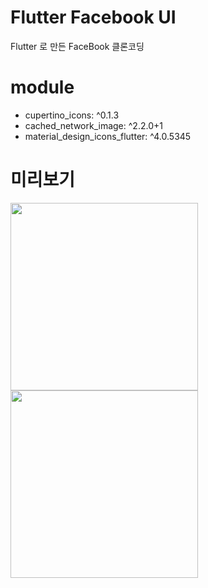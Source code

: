 # Flutter Facebook UI

Flutter 로 만든 FaceBook 클론코딩


# module

- cupertino_icons: ^0.1.3
- cached_network_image: ^2.2.0+1
- material_design_icons_flutter: ^4.0.5345


# 미리보기

<img src="https://user-images.githubusercontent.com/50859352/94268615-68585800-ff78-11ea-8f0d-d2a9d741e975.png" width="300">
<img src="https://user-images.githubusercontent.com/50859352/94268630-6b534880-ff78-11ea-803d-0914f155cd30.png" width="300">

